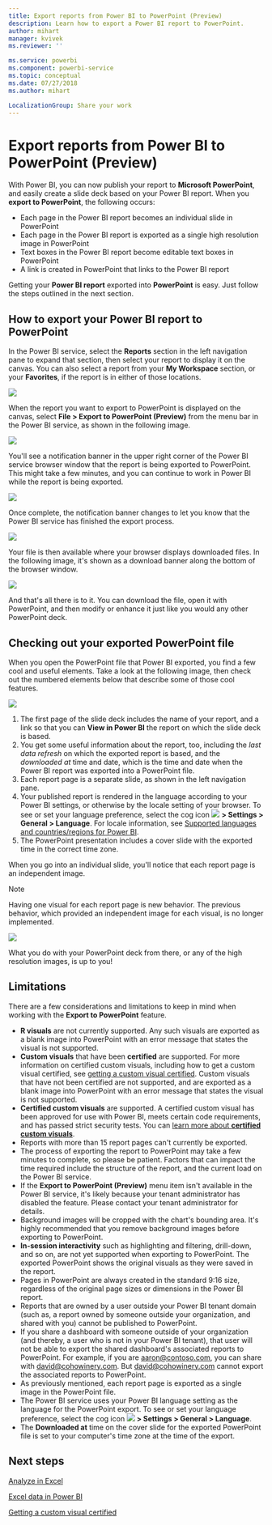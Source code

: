 ```yaml
---
title: Export reports from Power BI to PowerPoint (Preview)
description: Learn how to export a Power BI report to PowerPoint.
author: mihart
manager: kvivek
ms.reviewer: ''

ms.service: powerbi
ms.component: powerbi-service
ms.topic: conceptual
ms.date: 07/27/2018
ms.author: mihart

LocalizationGroup: Share your work
---
```

# Export reports from Power BI to PowerPoint (Preview)
With Power BI, you can now publish your report to **Microsoft PowerPoint**, and easily create a slide deck based on your Power BI report. When you **export to PowerPoint**, the following occurs:

* Each page in the Power BI report becomes an individual slide in PowerPoint
* Each page in the Power BI report is exported as a single high resolution image in PowerPoint
* Text boxes in the Power BI report become editable text boxes in PowerPoint
* A link is created in PowerPoint that links to the Power BI report

Getting your **Power BI report** exported into **PowerPoint** is easy. Just follow the steps outlined in the next section.

## How to export your Power BI report to PowerPoint
In the Power BI service, select the **Reports** section in the left navigation pane to expand that section, then select your report to display it on the canvas. You can also select a report from your **My Workspace** section, or your **Favorites**, if the report is in either of those locations.

![](media/end-user-powerpoint/powerbi_to_powerpoint_0.png)

When the report you want to export to PowerPoint is displayed on the canvas, select **File > Export to PowerPoint (Preview)** from the menu bar in the Power BI service, as shown in the following image.

![](media/end-user-powerpoint/powerbi_to_powerpoint_1.png)

You'll see a notification banner in the upper right corner of the Power BI service browser window that the report is being exported to PowerPoint. This might take a few minutes, and you can continue to work in Power BI while the report is being exported.

![](media/end-user-powerpoint/powerbi_to_powerpoint_2.png)

Once complete, the notification banner changes to let you know that the Power BI service has finished the export process.

![](media/end-user-powerpoint/powerbi_to_powerpoint_3.png)

Your file is then available where your browser displays downloaded files. In the following image, it's shown as a download banner along the bottom of the browser window.

![](media/end-user-powerpoint/powerbi_to_powerpoint_4.png)

And that's all there is to it. You can download the file, open it with PowerPoint, and then modify or enhance it just like you would any other PowerPoint deck.

## Checking out your exported PowerPoint file
When you open the PowerPoint file that Power BI exported, you find a few cool and useful elements. Take a look at the following image, then check out the numbered elements below that describe some of those cool features.

![](media/end-user-powerpoint/powerbi_to_powerpoint_5.png)

1. The first page of the slide deck includes the name of your report, and a link so that you can **View in Power BI** the report on which the slide deck is based.
2. You get some useful information about the report, too, including the *last data refresh* on which the exported report is based, and the *downloaded at* time and date, which is the time and date when the Power BI report was exported into a PowerPoint file.
3. Each report page is a separate slide, as shown in the left navigation pane.
4. Your published report is rendered in the language according to your Power BI settings, or otherwise by the locale setting of your browser. To see or set your language preference, select the cog icon ![](./media/end-user-powerpoint/power-bi-settings-icon.png) **> Settings > General > Language**. For locale information, see [Supported languages and countries/regions for Power BI](../supported-languages-countries-regions.md).
5. The PowerPoint presentation includes a cover slide with the exported time in the correct time zone.

When you go into an individual slide, you'll notice that each report page is an independent image.

>[!NOTE]
> Having one visual for each report page is new behavior. The previous behavior, which provided an independent image for each visual, is no longer implemented. 
 

![](media/end-user-powerpoint/powerbi_to_powerpoint_6.png)

What you do with your PowerPoint deck from there, or any of the high resolution images, is up to you!

## Limitations
There are a few considerations and limitations to keep in mind when working with the **Export to PowerPoint** feature.

* **R visuals** are not currently supported. Any such visuals are exported as a blank image into PowerPoint with an error message that states the visual is not supported.
* **Custom visuals** that have been **certified** are supported. For more information on certified custom visuals, including how to get a custom visual certified, see [getting a custom visual certified](../power-bi-custom-visuals-certified.md). Custom visuals that have not been certified are not supported, and are exported as a blank image into PowerPoint with an error message that states the visual is not supported.
* **Certified custom visuals** are supported. A certified custom visual has been approved for use with Power BI, meets certain code requirements, and has passed strict security tests. You can [learn more about **certified custom visuals**](../power-bi-custom-visuals-certified.md).
* Reports with more than 15 report pages can't currently be exported.
* The process of exporting the report to PowerPoint may take a few minutes to complete, so please be patient. Factors that can impact the time required include the structure of the report, and the current load on the Power BI service.
* If the **Export to PowerPoint (Preview)** menu item isn't available in the Power BI service, it's likely because your tenant administrator has disabled the feature. Please contact your tenant administrator for details.
* Background images will be cropped with the chart's bounding area. It's highly recommended that you remove background images before exporting to PowerPoint.
* **In-session interactivity** such as highlighting and filtering, drill-down, and so on, are not yet supported when exporting to PowerPoint. The exported PowerPoint shows the original visuals as they were saved in the report.
* Pages in PowerPoint are always created in the standard 9:16 size, regardless of the original page sizes or dimensions in the Power BI report.
* Reports that are owned by a user outside your Power BI tenant domain (such as, a report owned by someone outside your organization, and shared with you) cannot be published to PowerPoint.
* If you share a dashboard with someone outside of your organization (and thereby, a user who is not in your Power BI tenant), that user will not be able to export the shared dashboard's associated reports to PowerPoint. For example, if you are aaron@contoso.com, you can share with david@cohowinery.com. But david@cohowinery.com cannot export the associated reports to PowerPoint.
* As previously mentioned, each report page is exported as a single image in the PowerPoint file.
* The Power BI service uses your Power BI language setting as the language for the PowerPoint export. To see or set your language preference, select the cog icon ![](./media/end-user-powerpoint/power-bi-settings-icon.png) **> Settings > General > Language**.
* The **Downloaded at** time on the cover slide for the exported PowerPoint file is set to your computer's time zone at the time of the export.

## Next steps
[Analyze in Excel](../service-analyze-in-excel.md)

[Excel data in Power BI](../service-excel-workbook-files.md)

[Getting a custom visual certified](../power-bi-custom-visuals-certified.md)

